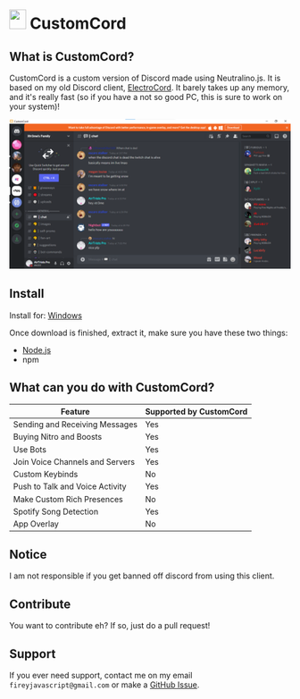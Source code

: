 # <img src="https://github.com/fireyjs/CustomCord/blob/main/logo.png?raw=true" width="30" height="35"> CustomCord
## What is CustomCord?
CustomCord is a custom version of Discord made using Neutralino.js. It is based on my old Discord client, [ElectroCord](https://github.com).
It barely takes up any memory, and it's really fast (so if you have a not so good PC, this is sure to work on your system)!

![image](/ecv2.png)

## Install

Install for:
[Windows](https://github.com/fireyjs/CustomCord/releases/download/v2.0/electrocord-win_x64.exe)

Once download is finished, extract it, make sure you have these two things:
- [Node.js](https://nodejs.org)
- npm



## What can you do with CustomCord?
| Feature                         | Supported by CustomCord |
|---------------------------------|-------------------------|
| Sending and Receiving Messages  | Yes                     |
| Buying Nitro and Boosts         | Yes                     |
| Use Bots                        | Yes                     |
| Join Voice Channels and Servers | Yes                     |
| Custom Keybinds                 | No                      |
| Push to Talk and Voice Activity | Yes                     |
| Make Custom Rich Presences      | No                      |
| Spotify Song Detection          | Yes                     |
| App Overlay                     | No                      |

## Notice
I am not responsible if you get banned off discord from using this client.

## Contribute
You want to contribute eh? If so, just do a pull request!

## Support
If you ever need support, contact me on my email ``fireyjavascript@gmail.com`` or make a [GitHub Issue](https://github.com/fireyjs/CustomCord/issues).
